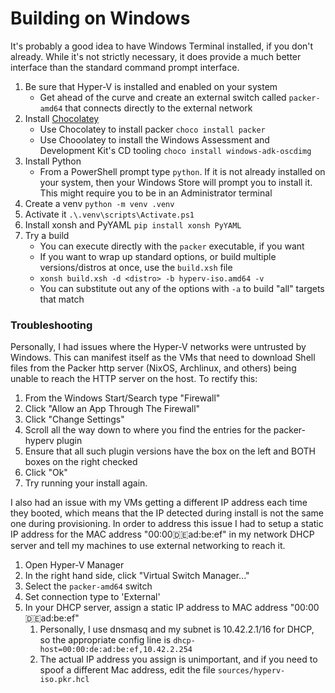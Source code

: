 # Building on Windows

It's probably a good idea to have Windows Terminal installed, if you
don't already. While it's not strictly necessary, it does provide a
much better interface than the standard command prompt interface.

1. Be sure that Hyper-V is installed and enabled on your system
    * Get ahead of the curve and create an external switch called `packer-amd64` that connects directly to the external network
1. Install [Chocolatey](https://chocolatey.org/install)
    * Use Chocolatey to install packer `choco install packer`
    * Use Chooolatey to install the Windows Assessment and Development Kit's CD tooling `choco install windows-adk-oscdimg`
1. Install Python
    * From a PowerShell prompt type `python`. If it is not already installed on your system, then your Windows Store will prompt you to install it. This might require you to be in an Administrator terminal
1. Create a venv `python -m venv .venv`
1. Activate it `.\.venv\scripts\Activate.ps1`
1. Install xonsh and PyYAML `pip install xonsh PyYAML`
1. Try a build
    * You can execute directly with the `packer` executable, if you want
    * If you want to wrap up standard options, or build multiple versions/distros at once, use the `build.xsh` file
    * `xonsh build.xsh -d <distro> -b hyperv-iso.amd64 -v`
    * You can substitute out any of the options with `-a` to build "all" targets that match

### Troubleshooting

Personally, I had issues where the Hyper-V networks were untrusted by Windows. This can manifest itself as the VMs that
need to download Shell files from the Packer http server (NixOS, Archlinux, and others) being unable to reach the
HTTP server on the host. To rectify this:

1. From the Windows Start/Search type "Firewall"
1. Click "Allow an App Through The Firewall"
1. Click "Change Settings"
1. Scroll all the way down to where you find the entries for the packer-hyperv plugin
1. Ensure that all such plugin versions have the box on the left and BOTH boxes on the right checked
1. Click "Ok"
1. Try running your install again.

I also had an issue with my VMs getting a different IP address each time they booted, which means that the IP detected
during install is not the same one during provisioning. In order to address this issue I had to setup a static IP
address for the MAC address "00:00:de:ad:be:ef" in my network DHCP server and tell my machines to use external networking
to reach it.

1. Open Hyper-V Manager
1. In the right hand side, click "Virtual Switch Manager..."
1. Select the `packer-amd64` switch
1. Set connection type to 'External'
1. In your DHCP server, assign a static IP address to MAC address "00:00:de:ad:be:ef"
    1. Personally, I use dnsmasq and my subnet is 10.42.2.1/16 for DHCP, so the appropriate config line is `dhcp-host=00:00:de:ad:be:ef,10.42.2.254`
    1. The actual IP address you assign is unimportant, and if you need to spoof a different Mac address, edit the file `sources/hyperv-iso.pkr.hcl`
